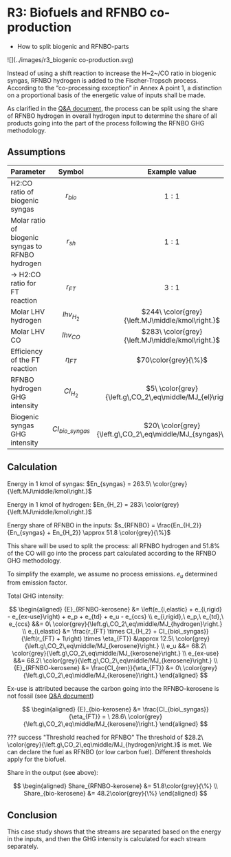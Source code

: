 # R3: Biofuels and RFNBO co-production

-   How to split biogenic and RFNBO-parts

![](../images/r3_biogenic co-production.svg)

Instead of using a shift reaction to increase the H~2~/CO ratio in biogenic syngas, RFNBO hydrogen is added to the Fischer-Tropsch process. According to the “co-processing exception” in Annex A point 1, a distinction on a proportional basis of the energetic value of inputs shall be made.

As clarified in the [Q&A document](https://circabc.europa.eu/ui/group/8f5f9424-a7ef-4dbf-b914-1af1d12ff5d2/library/ca8efd4d-cb44-4aec-914d-3d95f95ea293/details), the process can be split using the share of RFNBO hydrogen in overall hydrogen input to determine the share of all products going into the part of the process following the RFNBO GHG methodology.

## Assumptions

| Parameter                   |    Symbol          | Example value |
|----------------------------|:--------------:|:-----------------------:|
|H2:CO ratio of biogenic syngas | $r_{bio}$ | $1:1$ |
|Molar ratio of biogenic syngas to RFNBO hydrogen | $r_{sh}$ | $1:1$ |
|→ H2:CO ratio for FT reaction | $r_{FT}$ | $3:1$ |
|Molar LHV hydrogen | $lhv_{H_2}$ | $244\ \color{grey}{\left.MJ\middle/kmol\right.}$ |
|Molar LHV CO | $lhv_{CO}$ | $283\ \color{grey}{\left.MJ\middle/kmol\right.}$ |
|Efficiency of the FT reaction | $\eta_{FT}$ | $70\color{grey}{\%}$ |
|RFNBO hydrogen GHG intensity | $CI_{H_2}$ | $5\ \color{grey}{\left.g\,CO_2\,eq\middle/MJ_{el}\right.}$ |
|Biogenic syngas GHG intensity | $CI_{bio\_syngas}$ | $20\ \color{grey}{\left.g\,CO_2\,eq\middle/MJ_{syngas}\right.}$ |

## Calculation

Energy in 1 kmol of syngas: $En_{syngas} =  263.5\ \color{grey}{\left.MJ\middle/kmol\right.}$

Energy in 1 kmol of hydrogen: $En_{H_2} =  283\ \color{grey}{\left.MJ\middle/kmol\right.}$

Energy share of RFNBO in the inputs: $s_{RFNBO} = \frac{En_{H_2}}{En_{syngas} + En_{H_2}} \approx 51.8 \color{grey}{\%}$

This share will be used to split the process: all RFNBO hydrogen and 51.8% of the CO will go into the process part calculated according to the RFNBO GHG methodology.

To simplify the example, we assume no process emissions. $e_u$ determined from emission factor.

Total GHG intensity:

$$
\begin{aligned}
{E}_{RFNBO-kerosene} &= \left(e_{i,elastic} + e_{i,rigid} - e_{ex-use}\right) + e_p + e_{td} + e_u - e_{ccs}
\\
e_{i,rigid},\ e_p,\ e_{td},\ e_{ccs} &&= 0\ \color{grey}{\left.g\,CO_2\,eq\middle/MJ_{hydrogen}\right.}
\\
e_{i,elastic} &= \frac{r_{FT} \times CI_{H_2} + CI_{bio\_syngas}}{\left(r_{FT} + 1\right) \times \eta_{FT}} &\approx 12.5\ \color{grey}{\left.g\,CO_2\,eq\middle/MJ_{kerosene}\right.}
\\
e_u &&= 68.2\ \color{grey}{\left.g\,CO_2\,eq\middle/MJ_{kerosene}\right.}
\\
e_{ex-use} &&= 68.2\ \color{grey}{\left.g\,CO_2\,eq\middle/MJ_{kerosene}\right.}
\\
{E}_{RFNBO-kerosene} &= \frac{CI_{ren}}{\eta_{FT}} &= 0\ \color{grey}{\left.g\,CO_2\,eq\middle/MJ_{kerosene}\right.}
\end{aligned}
$$

Ex-use is attributed because the carbon going into the RFNBO-kerosene is not fossil (see [Q&A document](https://circabc.europa.eu/ui/group/8f5f9424-a7ef-4dbf-b914-1af1d12ff5d2/library/ca8efd4d-cb44-4aec-914d-3d95f95ea293/details))

$$
\begin{aligned}
{E}_{bio-kerosene} &= \frac{CI_{bio\_syngas}}{\eta_{FT}} = \ 28.6\ \color{grey}{\left.g\,CO_2\,eq\middle/MJ_{kerosene}\right.}
\end{aligned}
$$

??? success "Threshold reached for RFNBO"
    The threshold of $28.2\ \color{grey}{\left.g\,CO_2\,eq\middle/MJ_{hydrogen}\right.}$ is met. We can declare the fuel as RFNBO (or low carbon fuel). Different thresholds apply for the biofuel.

Share in the output (see above): 

$$
\begin{aligned}
Share_{RFNBO-kerosene} &= 51.8\color{grey}{\%} \\
Share_{bio-kerosene} &= 48.2\color{grey}{\%}
\end{aligned}
$$

## Conclusion

This case study shows that the streams are separated based on the energy in the inputs, and then the GHG intensity is calculated for each stream separately.

